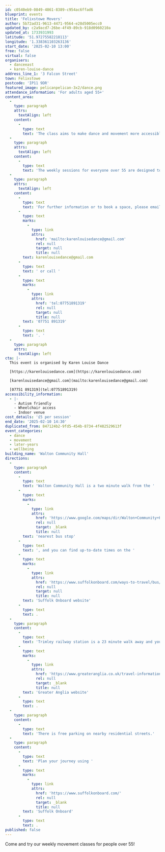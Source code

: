 ```yaml
---
id: c0540eb9-0849-4861-8389-c954ac6ffad6
blueprint: events
title: 'Felixstowe Movers'
author: 5b72ad31-9613-4471-9564-e28d5005ecc0
updated_by: c2a9acd7-26be-4f49-89cb-918d0960210a
updated_at: 1733931993
latitude: '51.97275582218113'
longitude: '1.338361103263136'
start_date: '2025-02-10 13:00'
free: false
virtual: false
organisers:
  - danceeast
  - karen-louise-dance
address_line_1: '3 Falcon Street'
town: Felixstowe
postcode: 'IP11 9DR'
featured_image: pelicanpelican-3x2/dance.png
attendance_information: 'For adults aged 55+'
content_area:
  -
    type: paragraph
    attrs:
      textAlign: left
    content:
      -
        type: text
        text: 'The class aims to make dance and movement more accessible by pairing the activity with the chance to meet new people in a friendly and relaxed environment. Led by a team of professional dance artists, the Movers classes gives people the opportunity to socialise and get moving in a fun and relaxed environment.'
  -
    type: paragraph
    attrs:
      textAlign: left
    content:
      -
        type: text
        text: 'The weekly sessions for everyone over 55 are designed to boost mental and physical health and include a chance to socialise and connect with others, but most importantly to have fun. Sessions will be led by an experienced dance artist and are suitable for all levels of mobility. No dance experience is necessary.'
  -
    type: paragraph
    attrs:
      textAlign: left
    content:
      -
        type: text
        text: 'For further information or to book a space, please email Karen on '
      -
        type: text
        marks:
          -
            type: link
            attrs:
              href: 'mailto:karenlouisedance@gmail.com'
              rel: null
              target: null
              title: null
        text: karenlouisedance@gmail.com
      -
        type: text
        text: ' or call '
      -
        type: text
        marks:
          -
            type: link
            attrs:
              href: 'tel:07751891319'
              rel: null
              target: null
              title: null
        text: '07751 891319'
      -
        type: text
        text: '. '
  -
    type: paragraph
    attrs:
      textAlign: left
cta: |-
  This event is organised by Karen Louise Dance 

  [https://karenlouisedance.com](https://karenlouisedance.com)

  [karenlouisedance@gmail.com](mailto:karenlouisedance@gmail.com)

  [07751 891319](tel:07751891319)
accessibility_information:
  - |-
    - Autism friendly
    - Wheelchair access
    - Indoor venue
cost_details: '£5 per session'
end_date: '2025-02-10 14:30'
duplicated_from: 847124b2-9fd5-454b-8734-4f482529613f
event_categories:
  - dance
  - movement
  - later-years
  - wellbeing
building_name: 'Walton Community Hall'
directions:
  -
    type: paragraph
    content:
      -
        type: text
        text: 'Walton Community Hall is a two minute walk from the '
      -
        type: text
        marks:
          -
            type: link
            attrs:
              href: 'https://www.google.com/maps/dir/Walton+Community+Hall,+Falcon+Street,+Felixstowe/Half+Moon,+Felixstowe+IP11+9QJ/@51.9728858,1.3351344,17z/data=!3m1!4b1!4m14!4m13!1m5!1m1!1s0x47d9779d9ee5a0c7:0x72b87b59cec28800!2m2!1d1.3384697!2d51.9727564!1m5!1m1!1s0x47d9779dc0ed8097:0xc3d0f58ee3ba9a74!2m2!1d1.33698!2d51.973145!3e2?entry=ttu&g_ep=EgoyMDI0MTIwOC4wIKXMDSoASAFQAw%3D%3D'
              rel: null
              target: _blank
              title: null
        text: 'nearest bus stop'
      -
        type: text
        text: ', and you can find up-to-date times on the '
      -
        type: text
        marks:
          -
            type: link
            attrs:
              href: 'https://www.suffolkonboard.com/ways-to-travel/bus/bus-timetable-updates/'
              rel: null
              target: null
              title: null
        text: 'Suffolk Onboard website'
      -
        type: text
        text: .
  -
    type: paragraph
    content:
      -
        type: text
        text: 'Trimley railway station is a 23 minute walk away and you can find times on the '
      -
        type: text
        marks:
          -
            type: link
            attrs:
              href: 'https://www.greateranglia.co.uk/travel-information/station-information/trm'
              rel: null
              target: _blank
              title: null
        text: 'Greater Anglia website'
      -
        type: text
        text: .
  -
    type: paragraph
    content:
      -
        type: text
        text: 'There is free parking on nearby residential streets.'
  -
    type: paragraph
    content:
      -
        type: text
        text: 'Plan your journey using '
      -
        type: text
        marks:
          -
            type: link
            attrs:
              href: 'https://www.suffolkonboard.com/'
              rel: null
              target: _blank
              title: null
        text: 'Suffolk Onboard'
      -
        type: text
        text: .
published: false
---
```

Come and try our weekly movement classes for people over 55!
